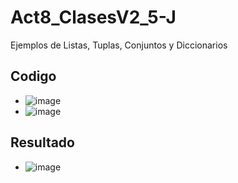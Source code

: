 # Act8_ClasesV2_5-J
Ejemplos de Listas, Tuplas, Conjuntos y Diccionarios
## Codigo
- ![image](https://github.com/user-attachments/assets/9af75bec-2890-47ec-b73e-439b6e33e2d8)
- ![image](https://github.com/user-attachments/assets/def88f22-600f-4f85-bd1c-f66768e76fff)

## Resultado 
- ![image](https://github.com/user-attachments/assets/b02b6591-a5ed-4d76-9fd9-4f5fe1284785)
